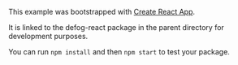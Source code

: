 This example was bootstrapped with [Create React App](https://github.com/facebook/create-react-app).

It is linked to the defog-react package in the parent directory for development purposes.

You can run `npm install` and then `npm start` to test your package.
